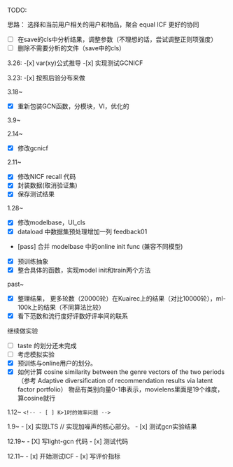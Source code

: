 TODO:

思路：
    选择和当前用户相关的用户和物品，聚合 equal ICF
    更好的协同

- [ ] 在save的cls中分析结果，调整参数（不理想的话，尝试调整正则项强度）
- [ ] 删除不需要分析的文件（save中的cls）

3.26:
    -[x] var(xy)公式推导
    -[x] 实现测试GCNICF

3.23:
    -[x] 按照后验分布来做

3.18~

- [X] 重新包装GCN函数，分模块，VI，优化的

3.9~

<!-- - [ ] 公式推好了，考虑用lasso或者人为选择特征进行优化. -->

2.14~

- [X] 修改gcnicf

2.11~

- [X] 修改NICF recall 代码
- [X] 封装数据(取消验证集)
- [X] 保存测试结果

1.28~

- [X] 修改modelbase，UI_cls
- [X] dataload 中数据集预处理增加一列 feedback01

- [pass] 合并 modelbase 中的online init func (兼容不同模型)

- [X] 预训练抽象
- [X] 整合具体的函数，实现model init和train两个方法

past~

- [X] 整理结果， 更多轮数（20000轮）在Kuairec上的结果（对比10000轮），ml-100k上的结果（不同算法比较）
- [X] 看下范数和流行度好评数好评率间的联系

继续做实验

<!-- - [ ] movielens 上的训练有很大的问题，考虑前期用pop得到正样本（难搞） / 考虑只推荐交互过的（随机算法不改） -->

- [ ] taste 的划分还未完成
- [ ] 考虑模拟实验
- [X] 预训练与online用户的划分。
- [X] 如何计算 cosine similarity between the genre vectors of the two periods
  （参考 Adaptive diversiﬁcation of recommendation results via latent factor portfolio）
  物品有类别向量0-1串表示，movielens里面是19个维度，算cosine就行

1.12~
    `<!-- - [ ] K>1时的效率问题 -->`

1.9~
    - [x] 实现LTS // 实现加噪声的核心部分。
    - [x] 测试gcn实验结果

12.19~
    - [X] 写light-gcn 代码
    - [x] 测试代码

12.11~
    - [x] 开始测试ICF
    - [x] 写评价指标
